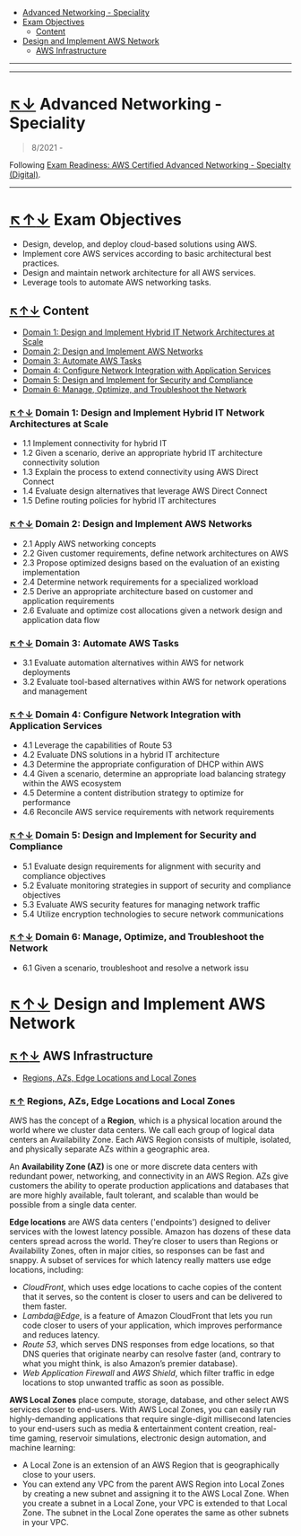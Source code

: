 <!-- toc_start -->
<a name="top"></a>
---
* [Advanced Networking - Speciality](#1)
* [Exam Objectives](#2)
  * [Content](#2_1)
* [Design and Implement AWS Network](#3)
  * [AWS Infrastructure](#3_1)
---
<!-- toc_end -->
---
<a name="1"></a>
# [↖](#top)[↓](#2) Advanced Networking - Speciality

> 8/2021 -

Following [Exam Readiness: AWS Certified Advanced Networking - Specialty (Digital)](https://www.aws.training/Details/Curriculum?id=21330).

---

<a name="2"></a>
# [↖](#top)[↑](#1)[↓](#2_1) Exam Objectives
* Design, develop, and deploy cloud-based solutions using AWS.
* Implement core AWS services according to basic architectural best practices.
* Design and maintain network architecture for all AWS services.
* Leverage tools to automate AWS networking tasks.

<a name="2_1"></a>
## [↖](#top)[↑](#2)[↓](#2_1_1) Content
<!-- toc_start -->
* [Domain 1: Design and Implement Hybrid IT Network Architectures at Scale](#2_1_1)
* [Domain 2: Design and Implement AWS Networks](#2_1_2)
* [Domain 3: Automate AWS Tasks](#2_1_3)
* [Domain 4: Configure Network Integration with Application Services](#2_1_4)
* [Domain 5: Design and Implement for Security and Compliance](#2_1_5)
* [Domain 6: Manage, Optimize, and Troubleshoot the Network](#2_1_6)
<!-- toc_end -->
<a name="2_1_1"></a>
### [↖](#2_1)[↑](#2_1)[↓](#2_1_2) Domain 1: Design and Implement Hybrid IT Network Architectures at Scale
* 1.1 Implement connectivity for hybrid IT
* 1.2 Given a scenario, derive an appropriate hybrid IT architecture connectivity solution
* 1.3 Explain the process to extend connectivity using AWS Direct Connect
* 1.4 Evaluate design alternatives that leverage AWS Direct Connect
* 1.5 Define routing policies for hybrid IT architectures
<a name="2_1_2"></a>
### [↖](#2_1)[↑](#2_1_1)[↓](#2_1_3) Domain 2: Design and Implement AWS Networks
* 2.1 Apply AWS networking concepts
* 2.2 Given customer requirements, define network architectures on AWS
* 2.3 Propose optimized designs based on the evaluation of an existing implementation
* 2.4 Determine network requirements for a specialized workload
* 2.5 Derive an appropriate architecture based on customer and application requirements
* 2.6 Evaluate and optimize cost allocations given a network design and application data flow
<a name="2_1_3"></a>
### [↖](#2_1)[↑](#2_1_2)[↓](#2_1_4) Domain 3: Automate AWS Tasks
* 3.1 Evaluate automation alternatives within AWS for network deployments
* 3.2 Evaluate tool-based alternatives within AWS for network operations and management
<a name="2_1_4"></a>
### [↖](#2_1)[↑](#2_1_3)[↓](#2_1_5) Domain 4: Configure Network Integration with Application Services
* 4.1 Leverage the capabilities of Route 53
* 4.2 Evaluate DNS solutions in a hybrid IT architecture
* 4.3 Determine the appropriate configuration of DHCP within AWS
* 4.4 Given a scenario, determine an appropriate load balancing strategy within the AWS ecosystem
* 4.5 Determine a content distribution strategy to optimize for performance
* 4.6 Reconcile AWS service requirements with network requirements
<a name="2_1_5"></a>
### [↖](#2_1)[↑](#2_1_4)[↓](#2_1_6) Domain 5: Design and Implement for Security and Compliance
* 5.1 Evaluate design requirements for alignment with security and compliance objectives
* 5.2 Evaluate monitoring strategies in support of security and compliance objectives
* 5.3 Evaluate AWS security features for managing network traffic
* 5.4 Utilize encryption technologies to secure network communications
<a name="2_1_6"></a>
### [↖](#2_1)[↑](#2_1_5)[↓](#3) Domain 6: Manage, Optimize, and Troubleshoot the Network
* 6.1 Given a scenario, troubleshoot and resolve a network issu

<a name="3"></a>
# [↖](#top)[↑](#2_1_6)[↓](#3_1) Design and Implement AWS Network

<a name="3_1"></a>
## [↖](#top)[↑](#3)[↓](#3_1_1) AWS Infrastructure
<!-- toc_start -->
* [Regions, AZs, Edge Locations and Local Zones](#3_1_1)
<!-- toc_end -->

<a name="3_1_1"></a>
### [↖](#3_1)[↑](#3_1) Regions, AZs, Edge Locations and Local Zones
AWS has the concept of a **Region**, which is a physical location around the world where we cluster data centers. We call each group of logical data centers an Availability Zone. Each AWS Region consists of multiple, isolated, and physically separate AZs within a geographic area.

An **Availability Zone (AZ)** is one or more discrete data centers with redundant power, networking, and connectivity in an AWS Region. AZs give customers the ability to operate production applications and databases that are more highly available, fault tolerant, and scalable than would be possible from a single data center.

**Edge locations** are AWS data centers ('endpoints') designed to deliver services with the lowest latency possible. Amazon has dozens of these data centers spread across the world. They’re closer to users than Regions or Availability Zones, often in major cities, so responses can be fast and snappy. A subset of services for which latency really matters use edge locations, including:
* *CloudFront*, which uses edge locations to cache copies of the content that it serves, so the content is closer to users and can be delivered to them faster.
* *Lambda@Edge*, is a feature of Amazon CloudFront that lets you run code closer to users of your application, which improves performance and reduces latency.
* *Route 53*, which serves DNS responses from edge locations, so that DNS queries that originate nearby can resolve faster (and, contrary to what you might think, is also Amazon’s premier database).
* *Web Application Firewall* and *AWS Shield*, which filter traffic in edge locations to stop unwanted traffic as soon as possible.

**AWS Local Zones** place compute, storage, database, and other select AWS services closer to end-users. With AWS Local Zones, you can easily run highly-demanding applications that require single-digit millisecond latencies to your end-users such as media & entertainment content creation, real-time gaming, reservoir simulations, electronic design automation, and machine learning:
* A Local Zone is an extension of an AWS Region that is geographically close to your users.
* You can extend any VPC from the parent AWS Region into Local Zones by creating a new subnet and assigning it to the AWS Local Zone. When you create a subnet in a Local Zone, your VPC is extended to that Local Zone. The subnet in the Local Zone operates the same as other subnets in your VPC.

